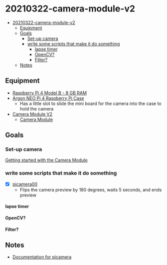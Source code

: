 # 20210322-camera-module-v2

- [20210322-camera-module-v2](#20210322-camera-module-v2)
  - [Equipment](#equipment)
  - [Goals](#goals)
    - [Set-up camera](#set-up-camera)
    - [write some scripts that make it do something](#write-some-scripts-that-make-it-do-something)
      - [lapse timer](#lapse-timer)
      - [OpenCV?](#opencv)
      - [Filter?](#filter)
  - [Notes](#notes)

## Equipment

- [Raspberry Pi 4 Model B - 8 GB RAM](https://www.raspberrypi.org/products/raspberry-pi-4-model-b/)
- [Argon NEO Pi 4 Raspberry Pi Case](https://www.argon40.com/argon-neo-raspberry-pi-4-case.html)
  - Has a little slot to slide the mini board for the camera into the case to hold the camera
- [Camera Module V2](https://www.raspberrypi.org/products/camera-module-v2/)
  - [Camera Module](https://www.raspberrypi.org/documentation/hardware/camera/)

## Goals

### Set-up camera

[Getting started with the Camera Module](https://projects.raspberrypi.org/en/projects/getting-started-with-picamera)

### write some scripts that make it do something

- [x] [picamera00](picamera00.py)
  - Flips the camera preview by 180 degrees, waits 5 seconds, and ends preview

#### lapse timer

#### OpenCV?

#### Filter?

## Notes

- [Documentation for picamera](https://picamera.readthedocs.io/en/release-0.8/recipes1.html)

